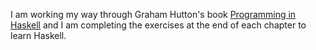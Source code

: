 I am working my way through Graham Hutton's book [Programming in Haskell](http://www.cs.nott.ac.uk/~pszgmh/pih.html) and I am completing the exercises at the end of each chapter to learn Haskell.